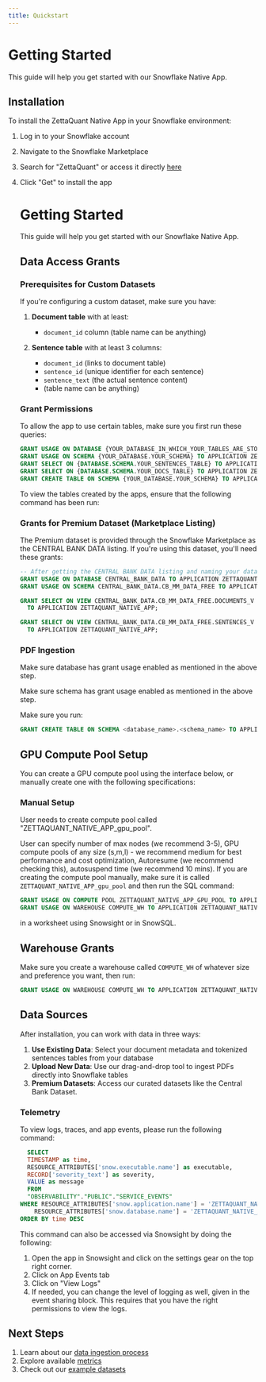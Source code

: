 ```yaml
---
title: Quickstart
---
```


# Getting Started

This guide will help you get started with our Snowflake Native App.

## Installation

To install the ZettaQuant Native App in your Snowflake environment:

1. Log in to your Snowflake account
2. Navigate to the Snowflake Marketplace
3. Search for "ZettaQuant" or access it directly [here](#) <!-- Placeholder for actual marketplace link -->
4. Click "Get" to install the app

   # Getting Started

    This guide will help you get started with our Snowflake Native App.

    ## Data Access Grants

    ### Prerequisites for Custom Datasets

    If you're configuring a custom dataset, make sure you have:

    1. **Document table** with at least:

       - `document_id` column (table name can be anything)

    2. **Sentence table** with at least 3 columns:
       - `document_id` (links to document table)
       - `sentence_id` (unique identifier for each sentence)
       - `sentence_text` (the actual sentence content)
       - (table name can be anything)

    ### Grant Permissions

    To allow the app to use certain tables, make sure you first run these queries:

    ```sql
    GRANT USAGE ON DATABASE {YOUR_DATABASE_IN_WHICH_YOUR_TABLES_ARE_STORED} TO APPLICATION ZETTAQUANT_NATIVE_APP;
    GRANT USAGE ON SCHEMA {YOUR_DATABASE.YOUR_SCHEMA} TO APPLICATION ZETTAQUANT_NATIVE_APP;
    GRANT SELECT ON {DATABASE.SCHEMA.YOUR_SENTENCES_TABLE} TO APPLICATION ZETTAQUANT_NATIVE_APP;
    GRANT SELECT ON {DATABASE.SCHEMA.YOUR_DOCS_TABLE} TO APPLICATION ZETTAQUANT_NATIVE_APP;
    GRANT CREATE TABLE ON SCHEMA {YOUR_DATABASE.YOUR_SCHEMA} TO APPLICATION ZETTAQUANT_NATIVE_APP;
    ```
    
    To view the tables created by the apps, ensure that the following command has been run:
    

    ### Grants for Premium Dataset (Marketplace Listing)

    The Premium dataset is provided through the Snowflake Marketplace as the CENTRAL BANK DATA listing. 
    If you're using this dataset, you'll need these grants:

    ```sql
    -- After getting the CENTRAL BANK DATA listing and naming your database (e.g., CENTRAL_BANK_DATA):
    GRANT USAGE ON DATABASE CENTRAL_BANK_DATA TO APPLICATION ZETTAQUANT_NATIVE_APP; (please replace CENTRAL_BANK_DATA with your database name if different)
    GRANT USAGE ON SCHEMA CENTRAL_BANK_DATA.CB_MM_DATA_FREE TO APPLICATION ZETTAQUANT_NATIVE_APP; (please replace CB_MM_DATA_FREE with your schema name if different)

    GRANT SELECT ON VIEW CENTRAL_BANK_DATA.CB_MM_DATA_FREE.DOCUMENTS_V
      TO APPLICATION ZETTAQUANT_NATIVE_APP;

    GRANT SELECT ON VIEW CENTRAL_BANK_DATA.CB_MM_DATA_FREE.SENTENCES_V
      TO APPLICATION ZETTAQUANT_NATIVE_APP;
    ```


    ### PDF Ingestion

    Make sure database has grant usage enabled as mentioned in the above step.

    Make sure schema has grant usage enabled as mentioned in the above step.

    Make sure you run:

    ```sql
    GRANT CREATE TABLE ON SCHEMA <database_name>.<schema_name> TO APPLICATION ZETTAQUANT_NATIVE_APP;
    ```

    ## GPU Compute Pool Setup

    You can create a GPU compute pool using the interface below, or manually create one with the following specifications:

    ### Manual Setup

    User needs to create compute pool called "ZETTAQUANT_NATIVE_APP_gpu_pool".

    User can specify number of max nodes (we recommend 3-5), GPU compute pools of any size (s,m,l) - we recommend medium for best performance and cost optimization, Autoresume (we recommend checking this), autosuspend time (we recommend 10 mins).
    If you are creating the compute pool manually, make sure it is called `ZETTAQUANT_NATIVE_APP_gpu_pool` and then run the SQL command:

    ```sql
    GRANT USAGE ON COMPUTE POOL ZETTAQUANT_NATIVE_APP_GPU_POOL TO APPLICATION ZETTAQUANT_NATIVE_APP;
    GRANT USAGE ON WAREHOUSE COMPUTE_WH TO APPLICATION ZETTAQUANT_NATIVE_APP;
    ```
    in a worksheet using Snowsight or in SnowSQL.


    ## Warehouse Grants

    Make sure you create a warehouse called `COMPUTE_WH` of whatever size and preference you want, then run:

    ```sql
    GRANT USAGE ON WAREHOUSE COMPUTE_WH TO APPLICATION ZETTAQUANT_NATIVE_APP;
    ```

    ## Data Sources

    After installation, you can work with data in three ways:

    1. **Use Existing Data**: Select your document metadata and tokenized sentences tables from your database
    2. **Upload New Data**: Use our drag-and-drop tool to ingest PDFs directly into Snowflake tables
    3. **Premium Datasets**: Access our curated datasets like the Central Bank Dataset.
    
    ### Telemetry
    To view logs, traces, and app events, please run the following command:
    ```sql
      SELECT
      TIMESTAMP as time,
      RESOURCE_ATTRIBUTES['snow.executable.name'] as executable,
      RECORD['severity_text'] as severity,
      VALUE as message
      FROM
      "OBSERVABILITY"."PUBLIC"."SERVICE_EVENTS"
    WHERE RESOURCE_ATTRIBUTES['snow.application.name'] = 'ZETTAQUANT_NATIVE_APP' OR
        RESOURCE_ATTRIBUTES['snow.database.name'] = 'ZETTAQUANT_NATIVE_APP'
    ORDER BY time DESC
    ```
    This command can also be accessed via Snowsight by doing the following:
    1. Open the app in Snowsight and click on the settings gear on the top right corner.
    2. Click on App Events tab  
    3. Click on "View Logs"
    4. If needed, you can change the level of logging as well, given in the event sharing block. This requires that you have the right permissions to view the logs.
    
## Next Steps

1. Learn about our [data ingestion process](/platform/data-ingestion)
2. Explore available [metrics](/platform/metrics)
3. Check out our [example datasets](/platform/central-bank-data)
